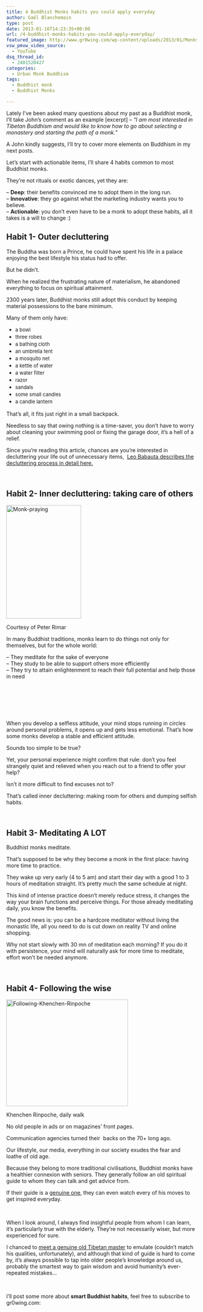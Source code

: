 ```yaml
---
title: 4 Buddhist Monks habits you could apply everyday
author: Gaël Blanchemain
type: post
date: 2013-01-16T14:23:35+00:00
url: /4-buddhist-monks-habits-you-could-apply-everyday/
featured_image: http://www.gr0wing.com/wp-content/uploads/2013/01/Monks-lamps.jpg
vsw_pmvw_video_source:
  - YouTube
dsq_thread_id:
  - 2401520427
categories:
  - Urban Monk Buddhism
tags:
  - Buddhist monk
  - Buddhist Monks

---
```

Lately I&#8217;ve been asked many questions about my past as a Buddhist monk, I&#8217;ll take John&#8217;s comment as an example [excerpt] &#8211; _&#8220;I am most interested in Tibetan Buddhism and would like to know how to go about selecting a monastery and starting the path of a monk.&#8221;_

A John kindly suggests, I&#8217;ll try to cover more elements on Buddhism in my next posts.

Let&#8217;s start with actionable items, I&#8217;ll share 4 habits common to most Buddhist monks.

They&#8217;re not rituals or exotic dances, yet they are:

&#8211; **Deep**: their benefits convinced me to adopt them in the long run.  
&#8211; **Innovative**: they go against what the marketing industry wants you to believe.  
&#8211; **Actionable**: you don&#8217;t even have to be a monk to adopt these habits, all it takes is a will to change :)

<!--more-->

## Habit 1- Outer decluttering

The Buddha was born a Prince, he could have spent his life in a palace enjoying the best lifestyle his status had to offer.

But he didn&#8217;t.

When he realized the frustrating nature of materialism, he abandoned everything to focus on spiritual attainment.

2300 years later, Buddhist monks still adopt this conduct by keeping material possessions to the bare minimum.

Many of them only have:

  * <span style="font-size: 13px; line-height: 19px;">a bowl</span>
  * <span style="font-size: 13px; line-height: 19px;">three robes</span>
  * <span style="font-size: 13px; line-height: 19px;">a bathing cloth</span>
  * <span style="font-size: 13px; line-height: 19px;">an umbrella tent</span>
  * <span style="font-size: 13px; line-height: 19px;">a mosquito net</span>
  * <span style="font-size: 13px; line-height: 19px;">a kettle of water</span>
  * <span style="font-size: 13px; line-height: 19px;">a water filter</span>
  * <span style="font-size: 13px; line-height: 19px;">razor</span>
  * <span style="font-size: 13px; line-height: 19px;">sandals</span>
  * <span style="font-size: 13px; line-height: 19px;">some small candles</span>
  * <span style="font-size: 13px; line-height: 19px;">a candle lantern</span>

That&#8217;s all, it fits just right in a small backpack.

Needless to say that owing nothing is a time-saver, you don&#8217;t have to worry about cleaning your swimming pool or fixing the garage door, it&#8217;s a hell of a relief.

Since you&#8217;re reading this article, chances are you&#8217;re interested in decluttering your life out of unnecessary items,  <a href="http://zenhabits.net/15-great-decluttering-tips/" target="_blank">Leo Babauta describes the decluttering process in detail here.</a>

&nbsp;

## Habit 2- Inner decluttering: taking care of others

<div id="attachment_4482" style="width: 208px" class="wp-caption alignleft">
  <a href="http://dayten.blogspot.fr/"><img aria-describedby="caption-attachment-4482" class="size-medium wp-image-4482" alt="Monk-praying" src="http://www.gr0wing.com/wp-content/uploads/2013/01/Monk-praying-198x300.jpg" width="198" height="300" srcset="https://www.gr0wing.com/wp-content/uploads/2013/01/Monk-praying-198x300.jpg 198w, https://www.gr0wing.com/wp-content/uploads/2013/01/Monk-praying.jpg 397w" sizes="(max-width: 198px) 100vw, 198px" /></a>
  
  <p id="caption-attachment-4482" class="wp-caption-text">
    Courtesy of Peter Rimar
  </p>
</div>

In many Buddhist traditions, monks learn to do things not only for themselves, but for the whole world:

&#8211; They meditate for the sake of everyone  
&#8211; They study to be able to support others more efficiently  
&#8211; They try to attain enlightenment to reach their full potential and help those in need

&nbsp;

&nbsp;

&nbsp;

When you develop a selfless attitude, your mind stops running in circles around personal problems, it opens up and gets less emotional. That&#8217;s how some monks develop a stable and efficient attitude.

Sounds too simple to be true?

Yet, your personal experience might confirm that rule: don&#8217;t you feel strangely quiet and relieved when you reach out to a friend to offer your help?

Isn&#8217;t it more difficult to find excuses not to?

That&#8217;s called inner decluttering: making room for others and dumping selfish habits.

&nbsp;

## Habit 3- Meditating A LOT

Buddhist monks meditate.

That&#8217;s supposed to be why they become a monk in the first place: having more time to practice.

They wake up very early (4 to 5 am) and start their day with a good 1 to 3 hours of meditation straight. It&#8217;s pretty much the same schedule at night.

This kind of intense practice doesn&#8217;t merely reduce stress, it changes the way your brain functions and perceive things. For those already meditating daily, you know the benefits.

The good news is: you can be a hardcore meditator without living the monastic life, all you need to do is cut down on reality TV and online shopping.

Why not start slowly with 30 mn of meditation each morning? If you do it with persistence, your mind will naturally ask for more time to meditate, effort won&#8217;t be needed anymore.

&nbsp;

## Habit 4- Following the wise

<div id="attachment_4455" style="width: 332px" class="wp-caption alignleft">
  <img aria-describedby="caption-attachment-4455" class="size-full wp-image-4455" alt="Following-Khenchen-Rinpoche" src="http://www.gr0wing.com/wp-content/uploads/2013/01/Following-Khenchen-Rinpoche.jpg" width="322" height="282" srcset="https://www.gr0wing.com/wp-content/uploads/2013/01/Following-Khenchen-Rinpoche.jpg 322w, https://www.gr0wing.com/wp-content/uploads/2013/01/Following-Khenchen-Rinpoche-300x262.jpg 300w" sizes="(max-width: 322px) 100vw, 322px" />
  
  <p id="caption-attachment-4455" class="wp-caption-text">
    Khenchen Rinpoche, daily walk
  </p>
</div>

No old people in ads or on magazines&#8217; front pages.

Communication agencies turned their  backs on the 70+ long ago.

Our lifestyle, our media, everything in our society exudes the fear and loathe of old age.

Because they belong to more traditional civilisations, Buddhist monks have a healthier connexion with seniors. They generally follow an old spiritual guide to whom they can talk and get advice from.

If their guide is a <a title="How to choose a spiritual master" href="http://www.gr0wing.com/how-to-choose-a-spiritual-master/" target="_blank">genuine one</a>, they can even watch every of his moves to get inspired everyday.

&nbsp;

When I look around, I always find insightful people from whom I can learn, it&#8217;s particularly true with the elderly. They&#8217;re not necessarily wiser, but more experienced for sure.

I chanced to <a title="Free and homeless: the experiment – part 15" href="http://www.gr0wing.com/free-and-homeless-the-experiment-part-15/" target="_blank">meet a genuine old Tibetan master</a> to emulate (couldn&#8217;t match his qualities, unfortunately), and although that kind of guide is hard to come by, it&#8217;s always possible to tap into older people&#8217;s knowledge around us, probably the smartest way to gain wisdom and avoid humanity&#8217;s ever-repeated mistakes&#8230;

&nbsp;

I&#8217;ll post some more about **smart Buddhist habits**, feel free to subscribe to gr0wing.com:

<!-- Mailchimp for WordPress v4.7.4 - https://wordpress.org/plugins/mailchimp-for-wp/ -->

<!-- / Mailchimp for WordPress Plugin -->

<span style="font-size: 14px; line-height: 1.5em;"> </span>